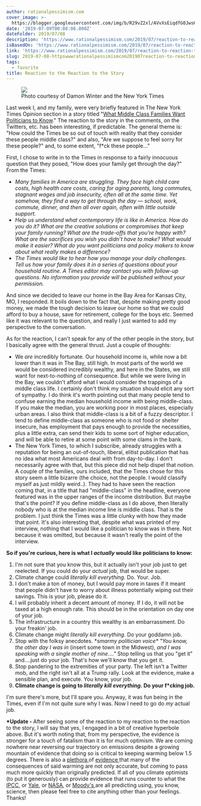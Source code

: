 ```yaml
---
author: rationalpessimism.com
cover_image: >-
  https://blogger.googleusercontent.com/img/b/R29vZ2xl/AVvXsEiqdfG0JwsKt6a8BqyQpIRs1ZmGuDOgzcU9RCSxocVTeoJ7ve_zMBQgm8KZPDuv-Zxcu6daz-GNQEo5Xwmrj6wYD5FEqE_U3V41AgIpbIFFNL_9QZ_XqOayXtqCYtks8fl_1x22HTW0mTQ/w1200-h630-p-k-no-nu/merlin_152365623_bbe20362-364b-441d-9173-caa4b104d5ba-superJumbo.jpg
date: '2019-07-09T00:08:06.000Z'
dateFolder: 2019/07/08
description: 'https://www.rationalpessimism.com/2019/07/reaction-to-reaction-to-story.html'
isBasedOn: 'https://www.rationalpessimism.com/2019/07/reaction-to-reaction-to-story.html'
link: 'https://www.rationalpessimism.com/2019/07/reaction-to-reaction-to-story.html'
slug: 2019-07-08-httpswwwrationalpessimismcom201907reaction-to-reaction-to-storyhtml
tags:
  - favorite
title: Reaction to the Reaction to the Story
---
```

<figure><a href="https://blogger.googleusercontent.com/img/b/R29vZ2xl/AVvXsEiqdfG0JwsKt6a8BqyQpIRs1ZmGuDOgzcU9RCSxocVTeoJ7ve_zMBQgm8KZPDuv-Zxcu6daz-GNQEo5Xwmrj6wYD5FEqE_U3V41AgIpbIFFNL_9QZ_XqOayXtqCYtks8fl_1x22HTW0mTQ/s1600/merlin_152365623_bbe20362-364b-441d-9173-caa4b104d5ba-superJumbo.jpg"><img data-original-height="1600" data-original-width="1257" src="https://blogger.googleusercontent.com/img/b/R29vZ2xl/AVvXsEiqdfG0JwsKt6a8BqyQpIRs1ZmGuDOgzcU9RCSxocVTeoJ7ve_zMBQgm8KZPDuv-Zxcu6daz-GNQEo5Xwmrj6wYD5FEqE_U3V41AgIpbIFFNL_9QZ_XqOayXtqCYtks8fl_1x22HTW0mTQ/s320/merlin_152365623_bbe20362-364b-441d-9173-caa4b104d5ba-superJumbo.jpg"/></a><figcaption>Photo courtesy of Damon Winter and the New York Times</figcaption></figure>
<p>Last week I, and my family, were very briefly featured in The New York Times Opinion section in a story titled "<a href="https://www.nytimes.com/2019/07/05/opinion/middle-class-families.html">What Middle Class Families Want Politicians to Know</a>." The reaction to the story in the comments, on the Twitters, etc. has been interesting, if predictable. The general theme is: "How could the Times be so out of touch with reality that they consider these people middle class?" and also, "Are we suppose to feel sorry for these people?" and, to some extent, "f*ck these people..."</p>
<p>First, I chose to write in to the Times in response to a fairly innocuous question that they posed, "How does your family get through the day?" From the Times:</p>
<ul> <li><i>Many families in America are struggling. They face high child care costs, high health care costs, caring for aging parents, long commutes, stagnant wages and job insecurity, often all at the same time. Yet somehow, they find a way to get through the day — school, work, commute, dinner, and then all over again, often with little outside support.</i></li> <li><i>Help us understand what contemporary life is like in America. How do you do it? What are the creative solutions or compromises that keep your family running? What are the trade-offs that you’re happy with? What are the sacrifices you wish you didn’t have to make? What would make it easier? What do you want politicians and policy makers to know about what really makes a difference?</i></li> <li><i>The Times would like to hear how you manage your daily challenges. Tell us how your family does it in a series of questions about your household routine. A Times editor may contact you with follow-up questions. No information you provide will be published without your permission.</i></li> </ul>
<p>And since we decided to leave our home in the Bay Area for Kansas City, MO, I responded. It boils down to the fact that, despite making pretty good money, we made the tough decision to leave our home so that we could afford to buy a house, save for retirement, college for the boys etc. Seemed like it was relevant to the question, and really I just wanted to add my perspective to the conversation.</p>
<p>As for the reaction, I can't speak for any of the other people in the story, but I basically agree with the general thrust. Just a couple of thoughts:</p>
<ul> <li>We <i>are</i> incredibly fortunate. Our household income is, while now a bit lower than it was in The Bay, still high. In most parts of the world we would be considered incredibly wealthy, and here in the States, we still want for next-to-nothing of consequence. But while we were living in the Bay, we couldn't afford what I would consider the trappings of a middle class life. I certainly don't think my situation should elicit any sort of sympathy. I do think it's worth pointing out that many people tend to confuse earning the median household income with being middle-class. If you make the median, you are working poor in most places, especially urban areas. I also think that middle-class is a bit of a fuzzy descriptor. I tend to define middle-class as someone who is not food or shelter insecure, has employment that pays enough to provide the necessities, plus a little extra, can send their kids to some sort of higher education, and will be able to retire at some point with some clams in the bank.</li> <li>The New York Times, to which I subscribe, already struggles with a reputation for being an out-of-touch, liberal, elitist publication that has no idea what most Americans deal with from day-to-day. I don't necessarily agree with that, but this piece did not help dispel that notion. A couple of the families, ours included, that the Times chose for this story seem a little bizarre (the choice, not the people. I would classify myself as just mildly weird..). They had to have seen the reaction coming that, in a title that had "middle-class" in the headline, everyone featured was in the upper ranges of the income distribution. But maybe that's the point? If you define middle-class as I do above, then literally nobody who is at the median income line is middle class. That is the problem. I just think the Times was a little clunky with how they made that point. It's also interesting that, despite what was printed of my interview, nothing that I would like a politician to know was in there. Not because it was omitted, but because it wasn't really the point of the interview.</li> </ul>
<p><b>So if you're curious, here is what I <i>actually </i>would like politicians to know:</b></p>
<ol> <li>I'm not sure that you know this, but it actually isn't your job just to get reelected. If you could do your <i>actual</i> job, that would be super.</li> <li>Climate change could <i>literally kill everything. </i>Do. Your. Job.</li> <li>I don't make a ton of money, but I would pay more in taxes if it meant that people didn't have to worry about illness potentially wiping out their savings. This is your job, please do it.</li> <li>I will probably inherit a decent amount of money. If I do, it will not be taxed at a high enough rate. This should be in the orientation on day one of your job.</li> <li>The infrastructure in a country this wealthy is an embarrassment. Do your freakin' job.</li> <li>Climate change might <i>literally kill everything.</i> Do your goddamn job.</li> <li>Stop with the folksy anecdotes. *<i>smarmy politician voice* "You know, the other day I was in </i>(insert some town in the Midwest), <i>and I was speaking with a single mother of nine...." </i>Stop telling us that you "get it" and....just do your job. That's how we'll know that you get it.</li> <li>Stop pandering to the extremities of your party. The left isn't a Twitter mob, and the right isn't all at a Trump rally. Look at the evidence, make a sensible plan, and execute. You know, your job.</li> <li><b>Climate change is going to <i>literally kill everything.</i> Do your f*cking job.</b></li> </ol>
<p>I'm sure there's more, but I'll spare you. Anyway, it was fun being in the Times, even if I'm not quite sure why I was. Now I need to go do <i>my </i>actual job.</p>
<p><b>*Update - </b>After seeing some of the reaction to my reaction to the reaction to the story, I will say that yes, I engaged in a bit of creative hyperbole above. But it's worth noting that, from my perspective, the evidence is stronger for a touch of fatalism than it is for much optimism. We are coming nowhere near reversing our trajectory on emissions despite a growing mountain of evidence that doing so is critical to keeping warming below 1.5 degrees. There is also a <a href="https://www.economist.com/science-and-technology/2019/06/22/greenlands-ice-sheet-is-melting-unusually-fast">plethora </a>of <a href="https://www.nature.com/articles/d41586-019-01313-4#ref-CR5">evidence </a>that many of the consequences of said warming are not only accurate, but coming to pass much more quickly than originally predicted. If all of you climate optimists (to put it generously) can provide evidence that runs counter to what the <a href="https://www.ipcc.ch/sr15/">IPCC</a>, or <a href="https://www.yaleclimateconnections.org/2019/04/climate-change-could-cost-u-s-economy-billions/">Yale</a>, or <a href="https://climate.nasa.gov/evidence/">NASA</a>, or <a href="https://www.washingtonpost.com/climate-environment/moodys-analytics-says-climate-change-could-cost-69-trillion-by-2100/2019/07/02/f9fb94ac-99cb-11e9-916d-9c61607d8190_story.html?utm_term=.40995a92c29d">Moody's </a> are all predicting using, you know, science, then please feel free to cite anything other than your feelings. Thanks!</p>
